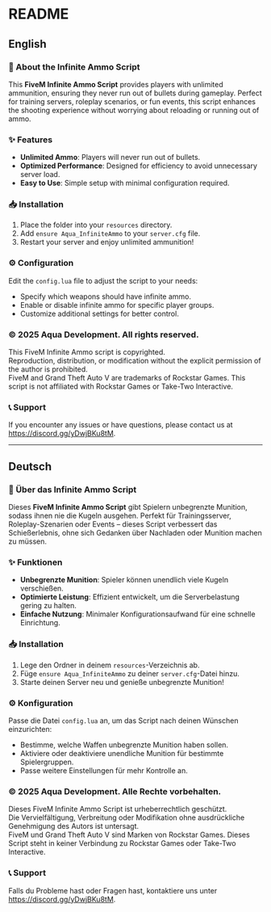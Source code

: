 # README

## English

### 🚀 About the Infinite Ammo Script
This **FiveM Infinite Ammo Script** provides players with unlimited ammunition, ensuring they never run out of bullets during gameplay. Perfect for training servers, roleplay scenarios, or fun events, this script enhances the shooting experience without worrying about reloading or running out of ammo.

### ✨ Features
- **Unlimited Ammo**: Players will never run out of bullets.
- **Optimized Performance**: Designed for efficiency to avoid unnecessary server load.
- **Easy to Use**: Simple setup with minimal configuration required.

### 📥 Installation
1. Place the folder into your `resources` directory.
2. Add `ensure Aqua_InfiniteAmmo` to your `server.cfg` file.
3. Restart your server and enjoy unlimited ammunition!

### ⚙️ Configuration
Edit the `config.lua` file to adjust the script to your needs:
- Specify which weapons should have infinite ammo.
- Enable or disable infinite ammo for specific player groups.
- Customize additional settings for better control.

### © 2025 Aqua Development. All rights reserved.  
This FiveM Infinite Ammo script is copyrighted.  
Reproduction, distribution, or modification without the explicit permission of the author is prohibited.  
FiveM and Grand Theft Auto V are trademarks of Rockstar Games. This script is not affiliated with Rockstar Games or Take-Two Interactive.  

### 📞 Support
If you encounter any issues or have questions, please contact us at https://discord.gg/yDwjBKu8tM.

---

## Deutsch

### 🚀 Über das Infinite Ammo Script
Dieses **FiveM Infinite Ammo Script** gibt Spielern unbegrenzte Munition, sodass ihnen nie die Kugeln ausgehen. Perfekt für Trainingsserver, Roleplay-Szenarien oder Events – dieses Script verbessert das Schießerlebnis, ohne sich Gedanken über Nachladen oder Munition machen zu müssen.

### ✨ Funktionen
- **Unbegrenzte Munition**: Spieler können unendlich viele Kugeln verschießen.
- **Optimierte Leistung**: Effizient entwickelt, um die Serverbelastung gering zu halten.
- **Einfache Nutzung**: Minimaler Konfigurationsaufwand für eine schnelle Einrichtung.

### 📥 Installation
1. Lege den Ordner in deinem `resources`-Verzeichnis ab.
2. Füge `ensure Aqua_InfiniteAmmo` zu deiner `server.cfg`-Datei hinzu.
3. Starte deinen Server neu und genieße unbegrenzte Munition!

### ⚙️ Konfiguration
Passe die Datei `config.lua` an, um das Script nach deinen Wünschen einzurichten:
- Bestimme, welche Waffen unbegrenzte Munition haben sollen.
- Aktiviere oder deaktiviere unendliche Munition für bestimmte Spielergruppen.
- Passe weitere Einstellungen für mehr Kontrolle an.

### © 2025 Aqua Development. Alle Rechte vorbehalten.  
Dieses FiveM Infinite Ammo Script ist urheberrechtlich geschützt.  
Die Vervielfältigung, Verbreitung oder Modifikation ohne ausdrückliche Genehmigung des Autors ist untersagt.  
FiveM und Grand Theft Auto V sind Marken von Rockstar Games. Dieses Script steht in keiner Verbindung zu Rockstar Games oder Take-Two Interactive.  

### 📞 Support
Falls du Probleme hast oder Fragen hast, kontaktiere uns unter https://discord.gg/yDwjBKu8tM.
